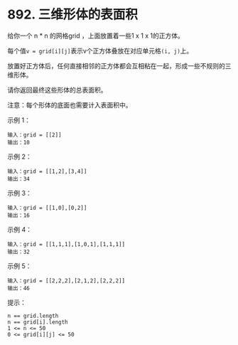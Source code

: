 # 892. 三维形体的表面积
给你一个 n * n 的网格grid ，上面放置着一些1 x 1 x 1的正方体。

每个值``v = grid[i][j]``表示v个正方体叠放在对应单元格``(i, j)``上。

放置好正方体后，任何直接相邻的正方体都会互相粘在一起，形成一些不规则的三维形体。

请你返回最终这些形体的总表面积。

注意：每个形体的底面也需要计入表面积中。


示例 1：
```
输入：grid = [[2]]
输出：10
```
示例 2：

```
输入：grid = [[1,2],[3,4]]
输出：34
```
示例 3：
```
输入：grid = [[1,0],[0,2]]
输出：16
```
示例 4：
```
输入：grid = [[1,1,1],[1,0,1],[1,1,1]]
输出：32
```
示例 5：
```
输入：grid = [[2,2,2],[2,1,2],[2,2,2]]
输出：46
```

提示：
```
n == grid.length
n == grid[i].length
1 <= n <= 50
0 <= grid[i][j] <= 50
```

